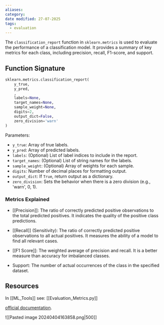 ```yaml
---
aliases: 
category: 
date modified: 27-07-2025
tags:
  - evaluation
---
```

The `classification_report` function in `sklearn.metrics` is used to evaluate the performance of a classification model. It provides a summary of key metrics for each class, including precision, recall, F1-score, and support.

## Function Signature

```python
sklearn.metrics.classification_report(
    y_true, 
    y_pred, 
    , 
    labels=None, 
    target_names=None, 
    sample_weight=None, 
    digits=2, 
    output_dict=False, 
    zero_division='warn'
)
```
Parameters:
- `y_true`: Array of true labels.
- `y_pred`: Array of predicted labels.
- `labels`: (Optional) List of label indices to include in the report.
- `target_names`: (Optional) List of string names for the labels.
- `sample_weight`: (Optional) Array of weights for each sample.
- `digits`: Number of decimal places for formatting output.
- `output_dict`: If `True`, return output as a dictionary.
- `zero_division`: Sets the behavior when there is a zero division (e.g., 'warn', 0, 1).

### Metrics Explained

- [[Precision]]: The ratio of correctly predicted positive observations to the total predicted positives. It indicates the quality of the positive class predictions.
  
- [[Recall]] (Sensitivity): The ratio of correctly predicted positive observations to all actual positives. It measures the ability of a model to find all relevant cases.

- [[F1 Score]]: The weighted average of precision and recall. It is a better measure than accuracy for imbalanced classes.

- Support: The number of actual occurrences of the class in the specified dataset.

## Resources

In [[ML_Tools]] see: [[Evaluation_Metrics.py]]

[official documentation](https://scikit-learn.org/stable/modules/generated/sklearn.metrics.classification_report.html).


![[Pasted image 20240404163858.png|500]]


